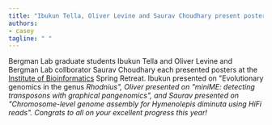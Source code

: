 ```yaml
---
title: "Ibukun Tella, Oliver Levine and Saurav Choudhary present poster at the IOB Retreat"
authors:
- casey
tagline: " "
---
```

Bergman Lab graduate students Ibukun Tella and Oliver Levine and Bergman Lab collborator Saurav Choudhary each presented posters at the [Institute of Bioinformatics](https://iob.uga.edu/) Spring Retreat. Ibukun presented on "Evolutionary genomics in the genus <em>Rhodnius<em/>", Oliver presented on "miniME: detecting transposons with graphical pangenomics", and Saurav presented on "Chromosome-level genome assembly for <em>Hymenolepis diminuta</em> using HiFi reads". Congrats to all on your excellent progress this year!